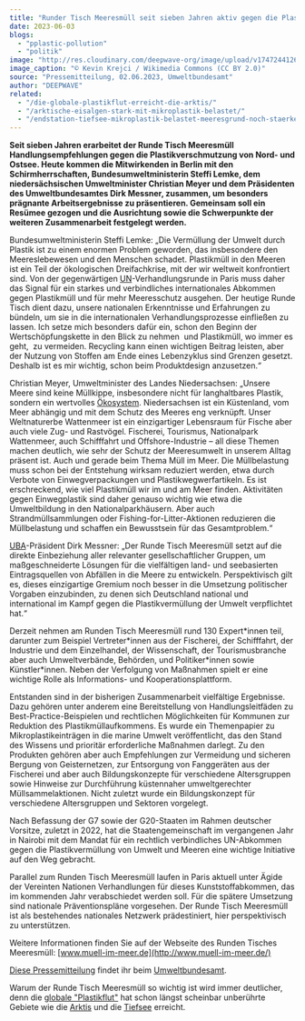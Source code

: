 ```yaml
---
title: "Runder Tisch Meeresmüll seit sieben Jahren aktiv gegen die Plastikverschmutzung von Nord- und Ostsee"
date: 2023-06-03
blogs: 
  - "pplastic-pollution"
  - "politik"
image: "http://res.cloudinary.com/deepwave-org/image/upload/v1747244126/deepwave.org/Plastic_Ocean_4408273247-scaled.jpg"
image_caption: "© Kevin Krejci / Wikimedia Commons (CC BY 2.0)"
source: "Pressemitteilung, 02.06.2023, Umweltbundesamt"
author: "DEEPWAVE"
related: 
  - "/die-globale-plastikflut-erreicht-die-arktis/"
  - "/arktische-eisalgen-stark-mit-mikroplastik-belastet/"
  - "/endstation-tiefsee-mikroplastik-belastet-meeresgrund-noch-staerker-als-angenommen/"
---
```


**Seit sieben Jahren erarbeitet der Runde Tisch Meeresmüll Handlungsempfehlungen gegen die Plastikverschmutzung von Nord- und Ostsee. Heute kommen die Mitwirkenden in Berlin mit den Schirmherrschaften, Bundesumweltministerin Steffi Lemke, dem niedersächsischen Umweltminister Christian Meyer und dem Präsidenten des Umweltbundesamtes Dirk Messner, zusammen, um besonders prägnante Arbeitsergebnisse zu präsentieren. Gemeinsam soll ein Resümee gezogen und die Ausrichtung sowie die Schwerpunkte der weiteren Zusammenarbeit festgelegt werden.**

Bundesumweltministerin Steffi Lemke: „Die Vermüllung der Umwelt durch Plastik ist zu einem enormen Problem geworden, das insbesondere den Meereslebewesen und den Menschen schadet. Plastikmüll in den Meeren ist ein Teil der ökologischen Dreifachkrise, mit der wir weltweit konfrontiert sind. Von der gegenwärtigen ⁠[UN](https://www.umweltbundesamt.de/service/glossar/u?tag=UN#alphabar)⁠-Verhandlungsrunde in Paris muss daher das Signal für ein starkes und verbindliches internationales Abkommen gegen Plastikmüll und für mehr Meeresschutz ausgehen. Der heutige Runde Tisch dient dazu, unsere nationalen Erkenntnisse und Erfahrungen zu bündeln, um sie in die internationalen Verhandlungsprozesse einfließen zu lassen. Ich setze mich besonders dafür ein, schon den Beginn der Wertschöpfungskette in den Blick zu nehmen  und Plastikmüll, wo immer es geht,  zu vermeiden. Recycling kann einen wichtigen Beitrag leisten, aber der Nutzung von Stoffen am Ende eines Lebenzyklus sind Grenzen gesetzt. Deshalb ist es mir wichtig, schon beim Produktdesign anzusetzen.“

Christian Meyer, Umweltminister des Landes Niedersachsen: „Unsere Meere sind keine Müllkippe, insbesondere nicht für langhaltbares Plastik, sondern ein wertvolles ⁠[Ökosystem](https://www.umweltbundesamt.de/service/glossar/%C3%B6?tag=kosystem#alphabar)⁠. Niedersachsen ist ein Küstenland, vom Meer abhängig und mit dem Schutz des Meeres eng verknüpft. Unser Weltnaturerbe Wattenmeer ist ein einzigartiger Lebensraum für Fische aber auch viele Zug- und Rastvögel. Fischerei, Tourismus, Nationalpark Wattenmeer, auch Schifffahrt und Offshore-Industrie – all diese Themen machen deutlich, wie sehr der Schutz der Meeresumwelt in unserem Alltag präsent ist. Auch und gerade beim Thema Müll im Meer. Die Müllbelastung muss schon bei der Entstehung wirksam reduziert werden, etwa durch Verbote von Einwegverpackungen und Plastikwegwerfartikeln. Es ist erschreckend, wie viel Plastikmüll wir im und am Meer finden. Aktivitäten gegen Einwegplastik sind daher genauso wichtig wie etwa die Umweltbildung in den Nationalparkhäusern. Aber auch Strandmüllsammlungen oder Fishing-for-Litter-Aktionen reduzieren die Müllbelastung und schaffen ein Bewusstsein für das Gesamtproblem.“

⁠[UBA](https://www.umweltbundesamt.de/service/glossar/u?tag=UBA#alphabar)⁠-Präsident Dirk Messner: „Der Runde Tisch Meeresmüll setzt auf die direkte Einbeziehung aller relevanter gesellschaftlicher Gruppen, um maßgeschneiderte Lösungen für die vielfältigen land- und seebasierten Eintragsquellen von Abfällen in die Meere zu entwickeln. Perspektivisch gilt es, dieses einzigartige Gremium noch besser in die Umsetzung politischer Vorgaben einzubinden, zu denen sich Deutschland national und international im Kampf gegen die Plastikvermüllung der Umwelt verpflichtet hat.“

Derzeit nehmen am Runden Tisch Meeresmüll rund 130 Expert\*innen teil, darunter zum Beispiel Vertreter\*innen aus der Fischerei, der Schifffahrt, der Industrie und dem Einzelhandel, der Wissenschaft, der Tourismusbranche aber auch Umweltverbände, Behörden, und Politiker\*innen sowie Künstler\*innen. Neben der Verfolgung von Maßnahmen spielt er eine wichtige Rolle als Informations- und Kooperationsplattform.

Entstanden sind in der bisherigen Zusammenarbeit vielfältige Ergebnisse. Dazu gehören unter anderem eine Bereitstellung von Handlungsleitfäden zu Best-Practice-Beispielen und rechtlichen Möglichkeiten für Kommunen zur Reduktion des Plastikmüllaufkommens. Es wurde ein Themenpapier zu Mikroplastikeinträgen in die marine Umwelt veröffentlicht, das den Stand des Wissens und prioritär erforderliche Maßnahmen darlegt. Zu den Produkten gehören aber auch Empfehlungen zur Vermeidung und sicheren Bergung von Geisternetzen, zur Entsorgung von Fanggeräten aus der Fischerei und aber auch Bildungskonzepte für verschiedene Altersgruppen sowie Hinweise zur Durchführung küstennaher umweltgerechter Müllsammelaktionen. Nicht zuletzt wurde ein Bildungskonzept für verschiedene Altersgruppen und Sektoren vorgelegt.

Nach Befassung der G7 sowie der G20-Staaten im Rahmen deutscher Vorsitze, zuletzt in 2022, hat die Staatengemeinschaft im vergangenen Jahr in Nairobi mit dem Mandat für ein rechtlich verbindliches UN-Abkommen gegen die Plastikvermüllung von Umwelt und Meeren eine wichtige Initiative auf den Weg gebracht.

Parallel zum Runden Tisch Meeresmüll laufen in Paris aktuell unter Ägide der Vereinten Nationen Verhandlungen für dieses Kunststoffabkommen, das im kommenden Jahr verabschiedet werden soll. Für die spätere Umsetzung sind nationale Präventionspläne vorgesehen. Der Runde Tisch Meeresmüll ist als bestehendes nationales Netzwerk prädestiniert, hier perspektivisch zu unterstützen.

Weitere Informationen finden Sie auf der Webseite des Runden Tisches Meeresmüll: [www.muell-im-meer.de](http://www.muell-im-meer.de/)

[Diese Pressemitteilung](https://www.umweltbundesamt.de/presse/pressemitteilungen/runder-tisch-meeresmuell-seit-sieben-jahren-aktiv) findet ihr beim [Umweltbundesamt](https://www.umweltbundesamt.de/).

Warum der Runde Tisch Meeresmüll so wichtig ist wird immer deutlicher, denn die [globale "Plastikflut"](https://www.deepwave.org/die-globale-plastikflut-erreicht-die-arktis/) hat schon längst scheinbar unberührte Gebiete wie die [Arktis](https://www.deepwave.org/arktische-eisalgen-stark-mit-mikroplastik-belastet/) und die [Tiefsee](https://www.deepwave.org/endstation-tiefsee-mikroplastik-belastet-meeresgrund-noch-staerker-als-angenommen/) erreicht.
